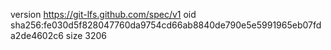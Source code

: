 version https://git-lfs.github.com/spec/v1
oid sha256:fe030d5f828047760da9754cd66ab8840de790e5e5991965eb07fda2de4602c6
size 3206

